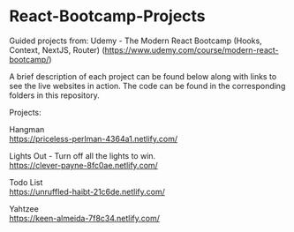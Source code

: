 # React-Bootcamp-Projects

Guided projects from: Udemy - The Modern React Bootcamp (Hooks, Context, NextJS, Router) (https://www.udemy.com/course/modern-react-bootcamp/)

A brief description of each project can be found below along with links to see the live websites in action. The code can be found in the corresponding folders in this repository.

Projects:

Hangman<br/>
https://priceless-perlman-4364a1.netlify.com/

Lights Out - Turn off all the lights to win.<br/>
https://clever-payne-8fc0ae.netlify.com/

Todo List<br/>
https://unruffled-haibt-21c6de.netlify.com/

Yahtzee<br/>
https://keen-almeida-7f8c34.netlify.com/
